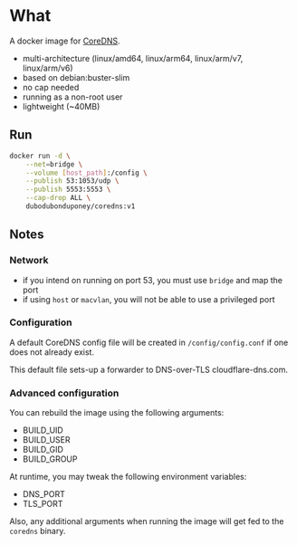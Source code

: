 # What

A docker image for [CoreDNS](https://coredns.io/).

 * multi-architecture (linux/amd64, linux/arm64, linux/arm/v7, linux/arm/v6)
 * based on debian:buster-slim
 * no cap needed
 * running as a non-root user
 * lightweight (~40MB)

## Run

```bash
docker run -d \
    --net=bridge \
    --volume [host_path]:/config \
    --publish 53:1053/udp \
    --publish 5553:5553 \
    --cap-drop ALL \
    dubodubonduponey/coredns:v1
```

## Notes

### Network

 * if you intend on running on port 53, you must use `bridge` and map the port
 * if using `host` or `macvlan`, you will not be able to use a privileged port

### Configuration

A default CoreDNS config file will be created in `/config/config.conf` if one does not already exist.

This default file sets-up a forwarder to DNS-over-TLS cloudflare-dns.com.

### Advanced configuration

You can rebuild the image using the following arguments:

 * BUILD_UID
 * BUILD_USER
 * BUILD_GID
 * BUILD_GROUP

At runtime, you may tweak the following environment variables:

 * DNS_PORT
 * TLS_PORT

Also, any additional arguments when running the image will get fed to the `coredns` binary.
